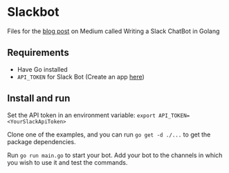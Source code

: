 # Slackbot

Files for the [blog post](https://medium.com/unacastlabs/writing-a-slack-chatbot-in-golang-31758cba86fe) on Medium called Writing a Slack ChatBot in Golang

## Requirements

- Have Go installed
- `API_TOKEN` for Slack Bot (Create an app [here](https://api.slack.com/apps))

## Install and run

Set the API token in an environment variable: `export API_TOKEN=<YourSlackApiToken>`

Clone one of the examples, and you can run `go get -d ./...` to get the package dependencies.

Run `go run main.go` to start your bot. Add your bot to the channels in which you wish to use it and test the commands.